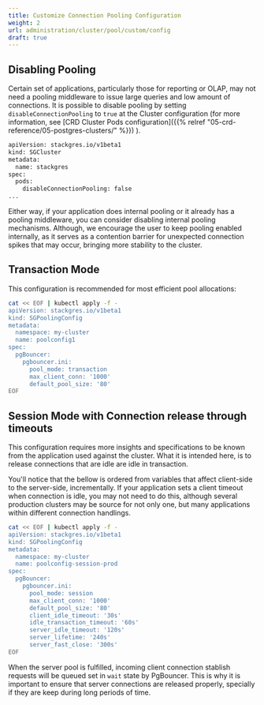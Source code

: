 ```yaml
---
title: Customize Connection Pooling Configuration
weight: 2
url: administration/cluster/pool/custom/config
draft: true
---
```


## Disabling Pooling

Certain set of applications, particularly those for reporting or OLAP, may not need a pooling middleware to issue large queries and low amount of connections. It is possible to disable pooling by setting `disableConnectionPooling` to `true` at the Cluster configuration (for more information, see [CRD Cluster Pods configuration]({{% relref "05-crd-reference/05-postgres-clusters/" %}}) ).

```bash
apiVersion: stackgres.io/v1beta1
kind: SGCluster
metadata:
  name: stackgres
spec:
  pods:
    disableConnectionPooling: false
...
```

Either way, if your application does internal pooling or it already has a pooling middleware, you can consider disabling internal pooling mechanisms. Although, we encourage the user to keep pooling enabled internally, as it serves as a contention barrier for unexpected connection spikes that may occur, bringing more stability to the cluster.


## Transaction Mode

This configuration is recommended for most efficient pool allocations:

```bash
cat << EOF | kubectl apply -f -
apiVersion: stackgres.io/v1beta1
kind: SGPoolingConfig
metadata:
  namespace: my-cluster
  name: poolconfig1
spec:
  pgBouncer:
    pgbouncer.ini:
      pool_mode: transaction
      max_client_conn: '1000'
      default_pool_size: '80'
EOF
```

## Session Mode with Connection release through timeouts

This configuration requires more insights and specifications to be known from the application used against the cluster. What it is intended here, is to release connections that are idle are idle in transaction.

You'll notice that the bellow is ordered from variables that affect client-side to the server-side, incrementally. If your application sets a client timeout when connection is idle, you may not need to do this, although several production clusters may be source for not only one, but many applications within different connection handlings.


```bash
cat << EOF | kubectl apply -f -
apiVersion: stackgres.io/v1beta1
kind: SGPoolingConfig
metadata:
  namespace: my-cluster
  name: poolconfig-session-prod
spec:
  pgBouncer:
    pgbouncer.ini:
      pool_mode: session
      max_client_conn: '1000'
      default_pool_size: '80'
      client_idle_timeout: '30s'
      idle_transaction_timeout: '60s'
      server_idle_timeout: '120s'
      server_lifetime: '240s'
      server_fast_close: '300s'
EOF
```

When the server pool is fulfilled, incoming client connection stablish requests will be queued set in `wait` state by PgBouncer. This is why it is important to ensure that server connections are released properly, specially if they are keep during long periods of time.
